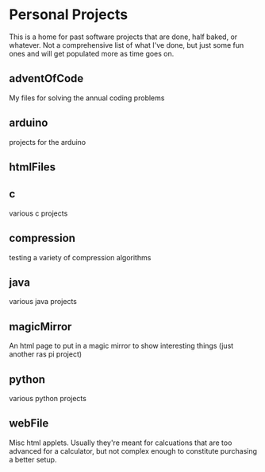 # Personal Projects

This is a home for past software projects that are done, half baked, or whatever. Not a comprehensive list of what I've done, but just some fun ones and will get populated more as time goes on.

## adventOfCode

My files for solving the annual coding problems

## arduino

projects for the arduino

## htmlFiles

## c

various c projects

## compression

testing a variety of compression algorithms

## java

various java projects

## magicMirror

An html page to put in a magic mirror to show interesting things (just another ras pi project)

## python

various python projects

## webFile

Misc html applets. Usually they're meant for calcuations that are too advanced for a calculator, but not complex enough to constitute purchasing a better setup.
